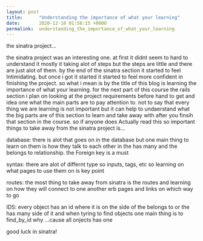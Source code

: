 ```yaml
---
layout: post
title:      "Understanding the importance of what your learning"
date:       2020-12-10 01:58:15 +0000
permalink:  understanding_the_importance_of_what_your_learning
---
```



the sinatra project...

the sinatra project was an interesting one. at first it didnt seem to hard to understand it mostly it taking alot of steps but the steps are little and there are just alot of them. by the end of the sinatra section it started to feel Intimidating. but once i got it started it started to feel more confident in finishing the project. so what i mean is by the title of this blog is learning the importance of what your learning. for the next part of this course the rails section i plan on looking at the project requirements before hand to get and idea one what the main parts are to pay attention to. not to say that every thing we are learning is not important but it can help to undaerstand what the big parts are of this section to learn and take away with after you finsih that section in the course. so if anyone does Actually read this so important things to take away from the sinatra project is...

database: there is alot that goes on in the database but one main thing to learn on them is how they talk to each other in the has many and the belongs to relationship. the Foreign key is a must

syntax: there are alot of differnt type so inputs, tags, etc so learning on what pages to use them on is key point 

routes: the most thing to take away from sinatra is the routes and learning on how they will connect to one another erb pages and links on which way to go

IDS: every object has an id where it is on the side of the belongs to or the has many side of it and when tyring to find objects one main thing is to find_by_id why ...cause all onjects has one

good luck in sinatra!
